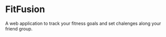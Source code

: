 # FitFusion
A web application to track your fitness goals and set chalenges along your friend group.

